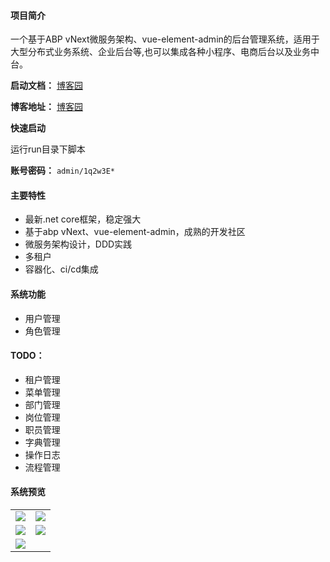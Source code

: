 #### 项目简介
一个基于ABP vNext微服务架构、vue-element-admin的后台管理系统，适用于大型分布式业务系统、企业后台等,也可以集成各种小程序、电商后台以及业务中台。

**启动文档：** [博客园](https://www.cnblogs.com/william-xu/p/12806810.html)


**博客地址：** [博客园](https://www.cnblogs.com/william-xu/)

**快速启动**

运行run目录下脚本

**账号密码：** `admin/1q2w3E*`
#### 主要特性
- 最新.net core框架，稳定强大
- 基于abp vNext、vue-element-admin，成熟的开发社区
- 微服务架构设计，DDD实践
- 多租户
- 容器化、ci/cd集成
####  系统功能
- 用户管理
- 角色管理
#### TODO：
- 租户管理
- 菜单管理
- 部门管理
- 岗位管理
- 职员管理
- 字典管理
- 操作日志
- 流程管理
#### 系统预览
<table>
    <tr>
        <td><img src="https://github.com/WilliamXu96/ABP-MicroService/blob/master/images/20200520145329.png"/></td>
        <td><img src="https://github.com/WilliamXu96/ABP-MicroService/blob/master/images/20200520150119.png"/></td>
    </tr>
    <tr>
        <td><img src="https://github.com/WilliamXu96/ABP-MicroService/blob/master/images/20200525171207.png"/></td>
        <td><img src="https://github.com/WilliamXu96/ABP-MicroService/blob/master/images/20200525171250.png"/></td>
    </tr>
    <tr>
        <td><img src="https://github.com/WilliamXu96/ABP-MicroService/blob/master/images/20200525171138.png"/></td>
    </tr>
</table>
